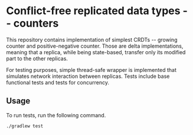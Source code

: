 # Conflict-free replicated data types -- counters

This repository contains implementation of simplest CRDTs -- growing counter and positive-negative
counter. Those are delta implementations, meaning that a replica, while being state-based, transfer
only its modified part to the other replicas.

For testing purposes, simple thread-safe wrapper is implemented that simulates network interaction
between replicas. Tests include base functional tests and tests for concurrency.

## Usage

To run tests, run the following command.

```bash
./gradlew test
```